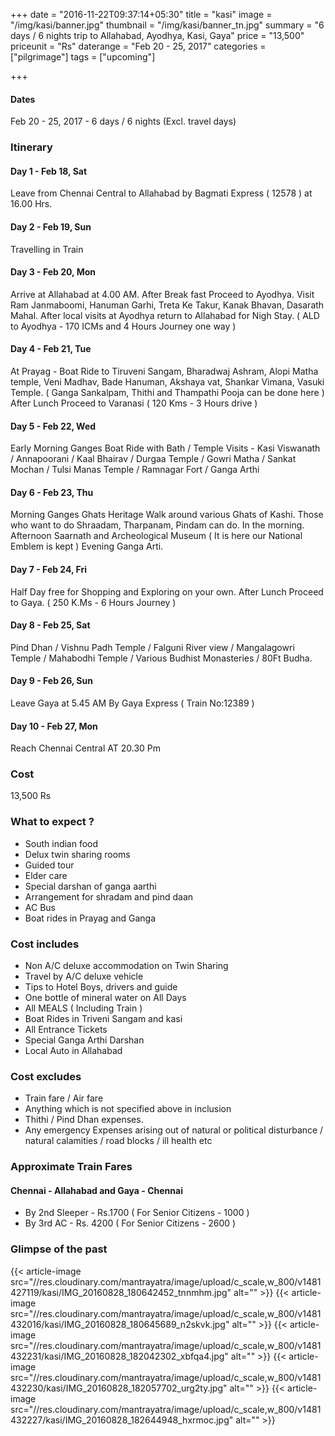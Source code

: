 +++
date = "2016-11-22T09:37:14+05:30"
title = "kasi"
image = "/img/kasi/banner.jpg"
thumbnail = "/img/kasi/banner_tn.jpg"
summary = "6 days / 6 nights trip to Allahabad, Ayodhya, Kasi, Gaya"
price = "13,500"
priceunit = "Rs"
daterange = "Feb 20 - 25, 2017"
categories = ["pilgrimage"]
tags = ["upcoming"]

+++

#### Dates
Feb 20 - 25, 2017 - 6 days / 6 nights (Excl. travel days)

### Itinerary

#### Day 1 - Feb 18, Sat
Leave from Chennai Central to Allahabad by Bagmati Express ( 12578 ) at 16.00 Hrs.
#### Day 2 - Feb 19, Sun
Travelling in Train
#### Day 3 - Feb 20, Mon
Arrive at Allahabad at 4.00 AM. After Break fast Proceed to Ayodhya. Visit Ram Janmaboomi, Hanuman Garhi, Treta Ke Takur, Kanak Bhavan, Dasarath Mahal. After local visits at Ayodhya return to Allahabad for Nigh Stay. ( ALD to Ayodhya - 170 ICMs and 4 Hours Journey one way )
#### Day 4 - Feb 21, Tue
At Prayag - Boat Ride to Tiruveni Sangam, Bharadwaj Ashram, Alopi Matha temple, Veni Madhav, Bade Hanuman, Akshaya vat, Shankar Vimana, Vasuki Temple. ( Ganga Sankalpam, Thithi and Thampathi Pooja can be done here ) After Lunch Proceed to Varanasi ( 120 Kms - 3 Hours drive )
#### Day 5 - Feb 22, Wed
Early Morning Ganges Boat Ride with Bath / Temple Visits - Kasi Viswanath / Annapoorani / Kaal Bhairav / Durgaa Temple / Gowri Matha / Sankat Mochan / Tulsi Manas Temple / Ramnagar Fort / Ganga Arthi
#### Day 6 - Feb 23, Thu
Morning Ganges Ghats Heritage Walk around various Ghats of Kashi. Those who want to do Shraadam, Tharpanam, Pindam can do. In the morning. Afternoon Saarnath and Archeological Museum ( It is here our National Emblem is kept ) Evening Ganga Arti.
#### Day 7 - Feb 24, Fri
Half Day free for Shopping and Exploring on your own. After Lunch Proceed to Gaya. ( 250 K.Ms - 6 Hours Journey )
#### Day 8 - Feb 25, Sat
Pind Dhan / Vishnu Padh Temple / Falguni River view / Mangalagowri Temple / Mahabodhi Temple / Various Budhist Monasteries / 80Ft Budha.
#### Day 9 - Feb 26, Sun
Leave Gaya at 5.45 AM By Gaya Express ( Train No:12389 )
#### Day 10 - Feb 27, Mon
Reach Chennai Central AT 20.30 Pm

### Cost
13,500 Rs

### What to expect ?
* South indian food
* Delux twin sharing rooms
* Guided tour
* Elder care
* Special darshan of ganga aarthi
* Arrangement for shradam and pind daan
* AC Bus
* Boat rides in Prayag and Ganga

### Cost includes
* Non A/C deluxe accommodation on Twin Sharing
* Travel by A/C deluxe vehicle
* Tips to Hotel Boys, drivers and guide
* One bottle of mineral water on All Days
* All MEALS ( Including Train )
* Boat Rides in Triveni Sangam and kasi
* All Entrance Tickets
* Special Ganga Arthi Darshan
* Local Auto in Allahabad

### Cost excludes
* Train fare / Air fare
* Anything which is not specified above in inclusion
* Thithi / Pind Dhan expenses.
* Any emergency Expenses arising out of natural or political disturbance / natural calamities / road blocks / ill health etc

### Approximate Train Fares
#### Chennai - Allahabad and Gaya - Chennai
* By 2nd Sleeper - Rs.1700 ( For Senior Citizens - 1000 )
* By 3rd AC - Rs. 4200 ( For Senior Citizens - 2600 )

### Glimpse of the past
{{< article-image src="//res.cloudinary.com/mantrayatra/image/upload/c_scale,w_800/v1481427119/kasi/IMG_20160828_180642452_tnnmhm.jpg" alt="" >}}
{{< article-image src="//res.cloudinary.com/mantrayatra/image/upload/c_scale,w_800/v1481432016/kasi/IMG_20160828_180645689_n2skvk.jpg" alt="" >}}
{{< article-image src="//res.cloudinary.com/mantrayatra/image/upload/c_scale,w_800/v1481432231/kasi/IMG_20160828_182042302_xbfqa4.jpg" alt="" >}}
{{< article-image src="//res.cloudinary.com/mantrayatra/image/upload/c_scale,w_800/v1481432230/kasi/IMG_20160828_182057702_urg2ty.jpg" alt="" >}}
{{< article-image src="//res.cloudinary.com/mantrayatra/image/upload/c_scale,w_800/v1481432227/kasi/IMG_20160828_182644948_hxrmoc.jpg" alt="" >}}
